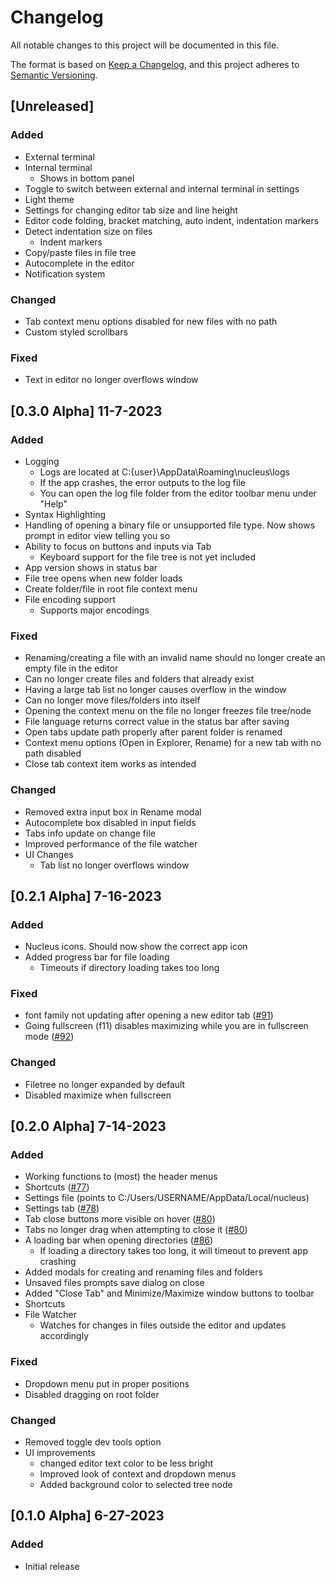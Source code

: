 # Changelog

All notable changes to this project will be documented in this file.

The format is based on [Keep a Changelog](https://keepachangelog.com/en/1.1.0/),
and this project adheres to [Semantic Versioning](https://semver.org/spec/v2.0.0.html).

## [Unreleased]

### Added

- External terminal
- Internal terminal
  - Shows in bottom panel
- Toggle to switch between external and internal terminal in settings
- Light theme
- Settings for changing editor tab size and line height
- Editor code folding, bracket matching, auto indent, indentation markers
- Detect indentation size on files
  - Indent markers
- Copy/paste files in file tree
- Autocomplete in the editor
- Notification system

### Changed

- Tab context menu options disabled for new files with no path
- Custom styled scrollbars

### Fixed

- Text in editor no longer overflows window

## [0.3.0 Alpha] 11-7-2023

### Added

- Logging
  - Logs are located at C:{user}\AppData\Roaming\nucleus\logs
  - If the app crashes, the error outputs to the log file
  - You can open the log file folder from the editor toolbar menu under "Help"
- Syntax Highlighting
- Handling of opening a binary file or unsupported file type. Now shows prompt in editor view telling you so
- Ability to focus on buttons and inputs via Tab
  - Keyboard support for the file tree is not yet included
- App version shows in status bar
- File tree opens when new folder loads
- Create folder/file in root file context menu
- File encoding support
  - Supports major encodings

### Fixed

- Renaming/creating a file with an invalid name should no longer create an empty file in the editor
- Can no longer create files and folders that already exist
- Having a large tab list no longer causes overflow in the window
- Can no longer move files/folders into itself
- Opening the context menu on the file no longer freezes file tree/node
- File language returns correct value in the status bar after saving
- Open tabs update path properly after parent folder is renamed
- Context menu options (Open in Explorer, Rename) for a new tab with no path disabled
- Close tab context item works as intended

### Changed

- Removed extra input box in Rename modal
- Autocomplete box disabled in input fields
- Tabs info update on change file
- Improved performance of the file watcher
- UI Changes
  - Tab list no longer overflows window

## [0.2.1 Alpha] 7-16-2023

### Added

-  Nucleus icons. Should now show the correct app icon
-  Added progress bar for file loading
   -  Timeouts if directory loading takes too long
  
### Fixed

- font family not updating after opening a new editor tab ([#91](https://github.com/mellobacon/Nucleus/issues/91))
- Going fullscreen (f11) disables maximizing while you are in fullscreen mode ([#92](https://github.com/mellobacon/Nucleus/issues/92))

### Changed

- Filetree no longer expanded by default
- Disabled maximize when fullscreen

## [0.2.0 Alpha] 7-14-2023

### Added

- Working functions to (most) the header menus
- Shortcuts ([#77](https://github.com/mellobacon/Nucleus/issues/77))
- Settings file (points to C:/Users/USERNAME/AppData/Local/nucleus)
- Settings tab ([#78](https://github.com/mellobacon/Nucleus/issues/78))
- Tab close buttons more visible on hover ([#80](https://github.com/mellobacon/Nucleus/issues/80))
- Tabs no longer drag when attempting to close it ([#80](https://github.com/mellobacon/Nucleus/issues/80))
- A loading bar when opening directories ([#86](https://github.com/mellobacon/Nucleus/issues/86))
  - If loading a directory takes too long, it will timeout to prevent app crashing
- Added modals for creating and renaming files and folders
- Unsaved files prompts save dialog on close
- Added "Close Tab" and Minimize/Maximize window buttons to toolbar
- Shortcuts
- File Watcher
  - Watches for changes in files outside the editor and updates accordingly

### Fixed

- Dropdown menu put in proper positions
- Disabled dragging on root folder

### Changed

- Removed toggle dev tools option
- UI improvements
  - changed editor text color to be less bright
  - Improved look of context and dropdown menus
  - Added background color to selected tree node

## [0.1.0 Alpha] 6-27-2023

### Added

- Initial release